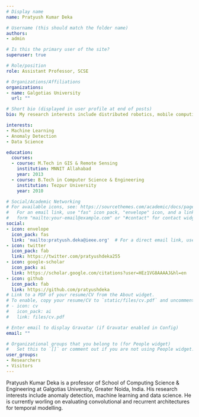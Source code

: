 ```yaml
---
# Display name
name: Pratyush Kumar Deka

# Username (this should match the folder name)
authors:
- admin

# Is this the primary user of the site?
superuser: true

# Role/position
role: Assistant Professor, SCSE

# Organizations/Affiliations
organizations:
- name: Galgotias University
  url: ""

# Short bio (displayed in user profile at end of posts)
bio: My research interests include distributed robotics, mobile computing and programmable matter.

interests:
- Machine Learning
- Anomaly Detection
- Data Science

education:
  courses:
  - course: M.Tech in GIS & Remote Sensing
    institution: MNNIT Allahabad
    year: 2013
  - course: B.Tech in Computer Science & Engineering
    institution: Tezpur University
    year: 2010

# Social/Academic Networking
# For available icons, see: https://sourcethemes.com/academic/docs/page-builder/#icons
#   For an email link, use "fas" icon pack, "envelope" icon, and a link in the
#   form "mailto:your-email@example.com" or "#contact" for contact widget.
social:
- icon: envelope
  icon_pack: fas
  link: 'mailto:pratyush.deka@ieee.org'  # For a direct email link, use "mailto:test@example.org".
- icon: twitter
  icon_pack: fab
  link: https://twitter.com/pratyushdeka255
- icon: google-scholar
  icon_pack: ai
  link: https://scholar.google.com/citations?user=HEz1VG8AAAAJ&hl=en
- icon: github
  icon_pack: fab
  link: https://github.com/pratyushdeka
# Link to a PDF of your resume/CV from the About widget.
# To enable, copy your resume/CV to `static/files/cv.pdf` and uncomment the lines below.
# - icon: cv
#   icon_pack: ai
#   link: files/cv.pdf

# Enter email to display Gravatar (if Gravatar enabled in Config)
email: ""

# Organizational groups that you belong to (for People widget)
#   Set this to `[]` or comment out if you are not using People widget.
user_groups:
- Researchers
- Visitors
---
```


Pratyush Kumar Deka is a professor of School of Computing Science & Engineering at Galgotias University, Greater Noida, India. His research interests include anomaly detection, machine learning and data science. He is currently worling on evaluating convolutional and recurrent architectures for temporal modelling.
